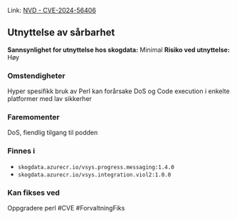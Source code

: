 Link: [NVD - CVE-2024-56406](https://nvd.nist.gov/vuln/detail/CVE-2024-56406)

## Utnyttelse av sårbarhet

**Sannsynlighet for utnyttelse hos skogdata:** Minimal
**Risiko ved utnyttelse:** Høy
### Omstendigheter
Hyper spesifikk bruk av Perl kan forårsake DoS og Code execution i enkelte platformer med lav sikkerher
### Faremomenter
DoS, fiendlig tilgang til podden 

### Finnes i
- `skogdata.azurecr.io/vsys.progress.messaging:1.4.0`
- `skogdata.azurecr.io/vsys.integration.viol2:1.0.0`

### Kan fikses ved
Oppgradere perl 
#CVE #ForvaltningFiks 

